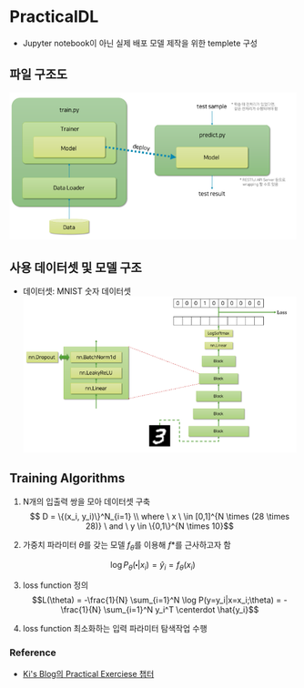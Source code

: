 # PracticalDL
- Jupyter notebook이 아닌 실제 배포 모델 제작을 위한 templete 구성

## 파일 구조도
![alt text](.\asset\file.png)

## 사용 데이터셋 및 모델 구조
- 데이터셋: MNIST 숫자 데이터셋
![alt text](.\asset\model.png)


## Training Algorithms

1. N개의 입출력 쌍을 모아 데이터셋 구축
$$ D = \{(x_i, y_i)\}^N_{i=1} \\
where \ x \ \in [0,1]^{N \times (28 \times 28)} \ and  \ y \in \{0,1\}^{N \times 10}$$

2. 가중치 파라미터 $\theta$를 갖는 모델 $f_\theta$를 이용해 $f*$를 근사하고자 함

$$\log P_\theta(\centerdot |x_i) = \hat{y}_i = f_\theta(x_i)$$

3. loss function 정의
$$L(\theta) = -\frac{1}{N} \sum_{i=1}^N \log P(y=y_i|x=x_i;\theta) = - \frac{1}{N} \sum_{i=1}^N y_i^T \centerdot \hat{y_i}$$

4. loss function 최소화하는 입력 파라미터 탐색작업 수행
### Reference
- [Ki's Blog의 Practical Exerciese 챕터](https://kh-kim.github.io/nlp_with_deep_learning_blog/docs/1-15-practical_exercise/03-exercise_briefing/)